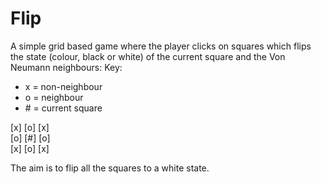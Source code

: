 # Flip

A simple grid based game where the player clicks on squares which flips the state (colour, black or white) of the current square and the Von Neumann neighbours:
Key:
- x = non-neighbour
- o = neighbour
- \# = current square

[x] [o] [x]\
[o] [#] [o]\
[x] [o] [x]

The aim is to flip all the squares to a white state.
